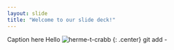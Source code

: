```yaml
---
layout: slide
title: "Welcome to our slide deck!"
---
```


Caption here
Hello
![herme-t-crabb](https://octodex.github.com/images/herme-t-crabb.png)
{: .center}
git add -